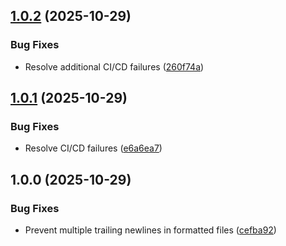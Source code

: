 ## [1.0.2](https://github.com/bolens/ps-profile/compare/v1.0.1...v1.0.2) (2025-10-29)


### Bug Fixes

* Resolve additional CI/CD failures ([260f74a](https://github.com/bolens/ps-profile/commit/260f74a1e24f1528521157e633fe78214fb1c5ff))

## [1.0.1](https://github.com/bolens/ps-profile/compare/v1.0.0...v1.0.1) (2025-10-29)


### Bug Fixes

* Resolve CI/CD failures ([e6a6ea7](https://github.com/bolens/ps-profile/commit/e6a6ea7a6163b6c20cfdafe7aac6d168dfecebf7))

## 1.0.0 (2025-10-29)


### Bug Fixes

* Prevent multiple trailing newlines in formatted files ([cefba92](https://github.com/bolens/ps-profile/commit/cefba921f7e48b1603c98def05011d18e9226cbe))
